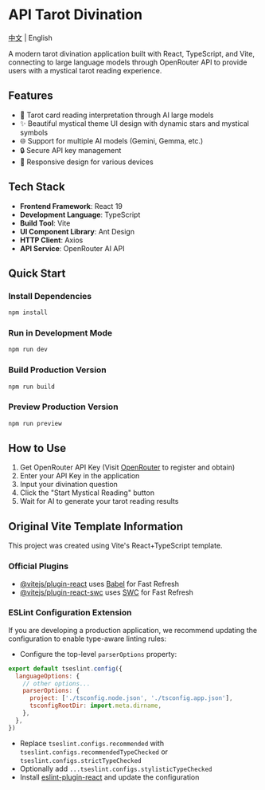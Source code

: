 # API Tarot Divination

[中文](README.md) | English

A modern tarot divination application built with React, TypeScript, and Vite, connecting to large language models through OpenRouter API to provide users with a mystical tarot reading experience.

## Features

- 🔮 Tarot card reading interpretation through AI large models
- ✨ Beautiful mystical theme UI design with dynamic stars and mystical symbols
- 🌐 Support for multiple AI models (Gemini, Gemma, etc.)
- 🔒 Secure API key management
- 📱 Responsive design for various devices

## Tech Stack

- **Frontend Framework**: React 19
- **Development Language**: TypeScript
- **Build Tool**: Vite
- **UI Component Library**: Ant Design
- **HTTP Client**: Axios
- **API Service**: OpenRouter AI API

## Quick Start

### Install Dependencies

```bash
npm install
```

### Run in Development Mode

```bash
npm run dev
```

### Build Production Version

```bash
npm run build
```

### Preview Production Version

```bash
npm run preview
```

## How to Use

1. Get OpenRouter API Key (Visit [OpenRouter](https://openrouter.ai) to register and obtain)
2. Enter your API Key in the application
3. Input your divination question
4. Click the "Start Mystical Reading" button
5. Wait for AI to generate your tarot reading results

## Original Vite Template Information

This project was created using Vite's React+TypeScript template.

### Official Plugins

- [@vitejs/plugin-react](https://github.com/vitejs/vite-plugin-react/blob/main/packages/plugin-react/README.md) uses [Babel](https://babeljs.io/) for Fast Refresh
- [@vitejs/plugin-react-swc](https://github.com/vitejs/vite-plugin-react-swc) uses [SWC](https://swc.rs/) for Fast Refresh

### ESLint Configuration Extension

If you are developing a production application, we recommend updating the configuration to enable type-aware linting rules:

- Configure the top-level `parserOptions` property:

```js
export default tseslint.config({
  languageOptions: {
    // other options...
    parserOptions: {
      project: ['./tsconfig.node.json', './tsconfig.app.json'],
      tsconfigRootDir: import.meta.dirname,
    },
  },
})
```

- Replace `tseslint.configs.recommended` with `tseslint.configs.recommendedTypeChecked` or `tseslint.configs.strictTypeChecked`
- Optionally add `...tseslint.configs.stylisticTypeChecked`
- Install [eslint-plugin-react](https://github.com/jsx-eslint/eslint-plugin-react) and update the configuration